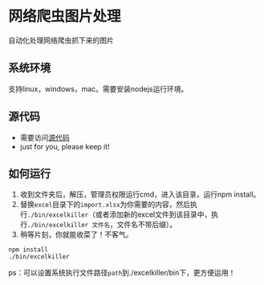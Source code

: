 # 网络爬虫图片处理

自动化处理网络爬虫抓下来的图片

## 系统环境

支持linux，windows，mac。需要安装nodejs运行环境。

## 源代码

- 需要访问[源代码](https://github.com/chanyhot/excelKiller)
- just for you, please keep it!

## 如何运行

1. 收到文件夹后，解压，管理员权限运行cmd，进入该目录，运行npm install。
2. 替换`excel`目录下的`import.xlsx`为你需要的内容，然后执行`./bin/excelkiller`（或者添加新的excel文件到该目录中，执行`./bin/excelkiller 文件名`，文件名不带后缀）。
3. 稍等片刻，你就能收菜了！不客气。

```
npm install
./bin/excelkiller
```

ps：可以设置系统执行文件路径`path`到./excelkiller/bin下，更方便运用！